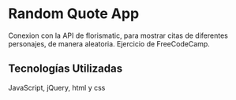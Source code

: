 # Random Quote App

Conexion con la API de florismatic, para mostrar citas de diferentes personajes, de manera aleatoria.
Ejercicio de FreeCodeCamp.

## Tecnologías Utilizadas
JavaScript, jQuery, html y css
